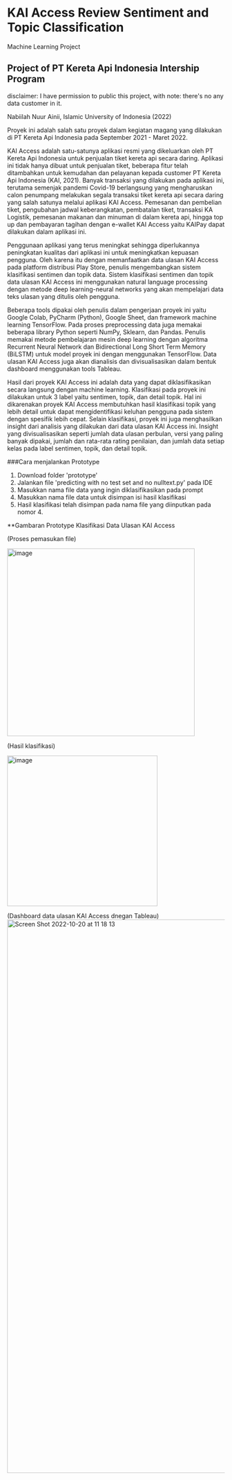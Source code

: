 # KAI Access Review Sentiment and Topic Classification
Machine Learning Project

## Project of PT Kereta Api Indonesia Intership Program
disclaimer: I have permission to public this project, with note: there's no any data customer in it.

Nabiilah Nuur Ainii, Islamic University of Indonesia (2022)

Proyek ini adalah salah satu proyek dalam kegiatan magang yang dilakukan di PT Kereta Api Indonesia pada September 2021 - Maret 2022.

  KAI Access adalah satu-satunya aplikasi resmi yang dikeluarkan oleh PT Kereta Api Indonesia untuk penjualan tiket kereta api secara daring. Aplikasi ini tidak hanya dibuat untuk penjualan tiket, beberapa fitur telah ditambahkan untuk kemudahan dan pelayanan kepada customer PT Kereta Api Indonesia (KAI, 2021). Banyak transaksi yang dilakukan pada aplikasi ini, terutama semenjak pandemi Covid-19 berlangsung yang mengharuskan calon penumpang melakukan segala transaksi tiket kereta api secara daring yang salah satunya melalui aplikasi KAI Access. Pemesanan dan pembelian tiket, pengubahan jadwal keberangkatan, pembatalan tiket, transaksi KA Logistik, pemesanan makanan dan minuman di dalam kereta api, hingga top up dan pembayaran tagihan dengan e-wallet KAI Access yaitu KAIPay dapat dilakukan dalam aplikasi ini.

  Penggunaan aplikasi yang terus meningkat sehingga diperlukannya peningkatan kualitas dari aplikasi ini untuk meningkatkan kepuasan pengguna. Oleh karena itu dengan memanfaatkan data ulasan KAI Access pada platform distribusi Play Store, penulis mengembangkan sistem klasifikasi sentimen dan topik data. Sistem klasifikasi sentimen dan topik data ulasan KAI Access ini menggunakan natural language processing dengan metode deep learning-neural networks yang akan mempelajari data teks ulasan yang ditulis oleh pengguna.
  
  Beberapa tools dipakai oleh penulis dalam pengerjaan proyek ini yaitu Google Colab, PyCharm (Python), Google Sheet, dan framework machine learning TensorFlow. Pada proses preprocessing data juga memakai beberapa library Python seperti NumPy, Sklearn, dan Pandas. Penulis memakai metode pembelajaran mesin deep learning dengan algoritma Recurrent Neural Network dan Bidirectional Long Short Term Memory (BiLSTM) untuk model proyek ini dengan menggunakan TensorFlow. Data ulasan KAI Access juga akan dianalisis dan divisualisasikan dalam bentuk dashboard menggunakan tools Tableau.

  Hasil dari proyek KAI Access ini adalah data yang dapat diklasifikasikan secara langsung dengan machine learning. Klasifikasi pada proyek ini dilakukan untuk 3 label yaitu sentimen, topik, dan detail topik. Hal ini dikarenakan proyek KAI Access membutuhkan hasil klasifikasi topik yang lebih detail untuk dapat mengidentifikasi keluhan pengguna pada sistem dengan spesifik lebih cepat. Selain klasifikasi, proyek ini juga menghasilkan insight dari analisis yang dilakukan dari data ulasan KAI Access ini. Insight yang divisualisasikan seperti jumlah data ulasan perbulan, versi yang paling banyak dipakai, jumlah dan rata-rata rating penilaian, dan jumlah data setiap kelas pada label sentimen, topik, dan detail topik.
  
###Cara menjalankan Prototype
1. Download folder 'prototype'
2. Jalankan file 'predicting with no test set and no nulltext.py' pada IDE
3. Masukkan nama file data yang ingin diklasifikasikan pada prompt
4. Masukkan nama file data untuk disimpan isi hasil klasifikasi
5. Hasil klasifikasi telah disimpan pada nama file yang diinputkan pada nomor 4.
  
**Gambaran Prototype Klasifikasi Data Ulasan KAI Access

(Proses pemasukan file)

<img width="434" alt="image" src="https://user-images.githubusercontent.com/57905354/189805350-4aa752f8-c397-467a-91ec-b6a87a976602.png">

(Hasil klasifikasi)

<img width="348" alt="image" src="https://user-images.githubusercontent.com/57905354/189805362-ec3b5e1b-a5ef-4a20-90dc-f257bf404194.png">

  
(Dashboard data ulasan KAI Access dnegan Tableau)
<img width="1280" alt="Screen Shot 2022-10-20 at 11 18 13" src="https://user-images.githubusercontent.com/57905354/196855440-3e1330f4-0caf-4744-a52f-d5cf0d0d984d.png">
